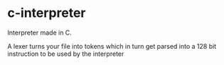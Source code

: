 # c-interpreter

Interpreter made in C. 

A lexer turns your file into tokens which in turn get parsed into a 128 bit instruction to be used by the interpreter
